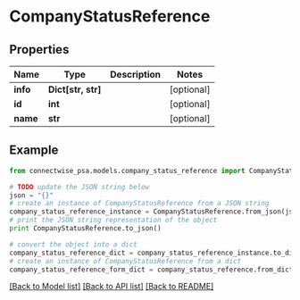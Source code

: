 # CompanyStatusReference


## Properties
Name | Type | Description | Notes
------------ | ------------- | ------------- | -------------
**info** | **Dict[str, str]** |  | [optional] 
**id** | **int** |  | [optional] 
**name** | **str** |  | [optional] 

## Example

```python
from connectwise_psa.models.company_status_reference import CompanyStatusReference

# TODO update the JSON string below
json = "{}"
# create an instance of CompanyStatusReference from a JSON string
company_status_reference_instance = CompanyStatusReference.from_json(json)
# print the JSON string representation of the object
print CompanyStatusReference.to_json()

# convert the object into a dict
company_status_reference_dict = company_status_reference_instance.to_dict()
# create an instance of CompanyStatusReference from a dict
company_status_reference_form_dict = company_status_reference.from_dict(company_status_reference_dict)
```
[[Back to Model list]](../README.md#documentation-for-models) [[Back to API list]](../README.md#documentation-for-api-endpoints) [[Back to README]](../README.md)


